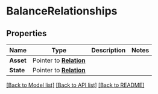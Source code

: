 # BalanceRelationships

## Properties
Name | Type | Description | Notes
------------ | ------------- | ------------- | -------------
**Asset** | Pointer to [**Relation**](Relation.md) |  | 
**State** | Pointer to [**Relation**](Relation.md) |  | 

[[Back to Model list]](../README.md#documentation-for-models) [[Back to API list]](../README.md#documentation-for-api-endpoints) [[Back to README]](../README.md)



